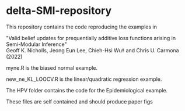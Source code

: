 # delta-SMI-repository
 
This repository contains the code reproducing the examples in

"Valid belief updates for prequentially additive loss functions arising in Semi-Modular Inference"  
Geoff K. Nicholls, Jeong Eun Lee, Chieh-Hsi Wu‡ and Chris U. Carmona (2022)

myne.R is the biased normal example.

new_ne_KL_LOOCV.R is the linear/quadratic regression example.

The HPV folder contains the code for the Epidemiological example.

These files are self contained and should produce paper figs 
